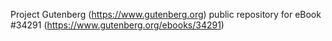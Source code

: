 Project Gutenberg (https://www.gutenberg.org) public repository for eBook #34291 (https://www.gutenberg.org/ebooks/34291)
